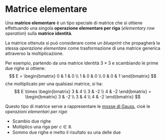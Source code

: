 # Matrice elementare

Una **matrice elementare** è un tipo speciale di matrice che si ottiene effettuando una singola **operazione elementare per riga** (_elementary row operation_) sulla **matrice identità**.

La matrice ottenuta si può considerare come un _blueprint_ che propagherà la stessa _operazione elementare_ come trasformazione di una matrice generica attraverso la moltiplicazione.

Per esempio, partendo da una matrice identità $3 \times 3$ e scambiando le prime due righe si ottiene:
$$
E =
\begin{bmatrix}
0 & 1 & 0 \\
1 & 0 & 0 \\
0 & 0 & 1
\end{bmatrix}
$$
che moltiplicato per una qualsiasi matrice, si ha:
$$
E \times
\begin{bmatrix}
3 & 4 \\ 3 & -2 \\ 4 & -2
\end{bmatrix} =
\begin{bmatrix}
3 & -2 \\ 3 & 4 \\ 4 & -2
\end{bmatrix}
$$

Questo tipo di matrice serve a rappresentare le [mosse di Gauss](../../04/README.md#metodo-di-eliminazione-di-gauss), cioè le _operazioni elementari per riga_:
- Scambio due righe
- Moltiplico una riga per $c \in \mathbb{R}$
- Sommo due righe e metto il risultato su una delle due
